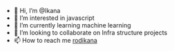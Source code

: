 - 👋 Hi, I’m @Ikana
- 👀 I’m interested in javascript
- 🌱 I’m currently learning machine learning
- 💞️ I’m looking to collaborate on Infra structure projects
- 📫 How to reach me [rodikana](https://twitter.com/rodikana)

<!---
Ikana/Ikana is a ✨ special ✨ repository because its `README.md` (this file) appears on your GitHub profile.
You can click the Preview link to take a look at your changes.
--->
